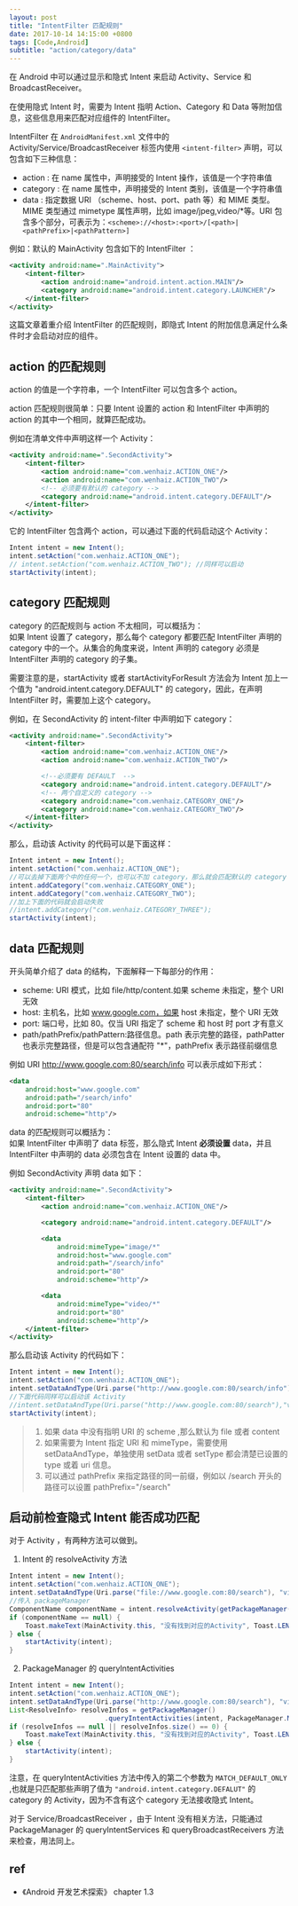 ```yaml
---
layout: post
title: "IntentFilter 匹配规则"
date: 2017-10-14 14:15:00 +0800
tags: [Code,Android]
subtitle: "action/category/data"
---
```

在 Android 中可以通过显示和隐式 Intent 来启动 Activity、Service 和BroadcastReceiver。    

在使用隐式 Intent 时，需要为 Intent 指明 Action、Category 和 Data 等附加信息，这些信息用来匹配对应组件的 IntentFilter。

IntentFilter 在 `AndroidManifest.xml` 文件中的 Activity/Service/BroadcastReceiver 标签内使用 `<intent-filter>` 声明，可以包含如下三种信息：
- action : 在 name 属性中，声明接受的 Intent 操作，该值是一个字符串值
- category : 在 name 属性中，声明接受的 Intent 类别，该值是一个字符串值
- data : 指定数据 URI （scheme、host、port、path 等）和 MIME 类型。MIME 类型通过 mimetype 属性声明，比如 image/jpeg,video/*等。URI 包含多个部分，可表示为：`<scheme>://<host>:<port>/[<path>|<pathPrefix>|<pathPattern>]`   


例如：默认的 MainActivity 包含如下的 IntentFilter ：
```xml
<activity android:name=".MainActivity">
    <intent-filter>
        <action android:name="android.intent.action.MAIN"/>
        <category android:name="android.intent.category.LAUNCHER"/>
    </intent-filter>
</activity>
```  

这篇文章着重介绍 IntentFilter 的匹配规则，即隐式 Intent 的附加信息满足什么条件时才会启动对应的组件。

## action 的匹配规则
action 的值是一个字符串，一个 IntentFilter 可以包含多个 action。  

action 匹配规则很简单：只要 Intent 设置的 action 和 IntentFilter 中声明的 action 的其中一个相同，就算匹配成功。

例如在清单文件中声明这样一个 Activity：
```xml
<activity android:name=".SecondActivity">
    <intent-filter>
        <action android:name="com.wenhaiz.ACTION_ONE"/>
        <action android:name="com.wenhaiz.ACTION_TWO"/>
        <!-- 必须要有默认的 category -->
        <category android:name="android.intent.category.DEFAULT"/>
    </intent-filter>
</activity>
```  

它的 IntentFilter 包含两个 action，可以通过下面的代码启动这个 Activity： 
```java
Intent intent = new Intent();
intent.setAction("com.wenhaiz.ACTION_ONE");
// intent.setAction("com.wenhaiz.ACTION_TWO"); //同样可以启动
startActivity(intent);
``` 

## category 匹配规则
category 的匹配规则与 action 不太相同，可以概括为：   
如果 Intent 设置了 category，那么每个 category 都要匹配 IntentFilter 声明的 category 中的一个。从集合的角度来说，Intent 声明的 category 必须是 IntentFilter 声明的 category 的子集。

需要注意的是，startActivity 或者 startActivityForResult 方法会为 Intent 加上一个值为 "android.intent.category.DEFAULT" 的 category，因此，在声明 IntentFilter 时，需要加上这个 category。  

例如，在 SecondActivity 的 intent-filter 中声明如下 category：  
```xml
<activity android:name=".SecondActivity">
    <intent-filter>
        <action android:name="com.wenhaiz.ACTION_ONE"/>
        <action android:name="com.wenhaiz.ACTION_TWO"/>

        <!--必须要有 DEFAULT  -->
        <category android:name="android.intent.category.DEFAULT"/>
        <!-- 两个自定义的 category -->
        <category android:name="com.wenhaiz.CATEGORY_ONE"/>
        <category android:name="com.wenhaiz.CATEGORY_TWO"/>
    </intent-filter>
</activity>
``` 

那么，启动该 Activity 的代码可以是下面这样： 
```java
Intent intent = new Intent();
intent.setAction("com.wenhaiz.ACTION_ONE");
//可以去掉下面两个中的任何一个，也可以不加 category，那么就会匹配默认的 category
intent.addCategory("com.wenhaiz.CATEGORY_ONE");
intent.addCategory("com.wenhaiz.CATEGORY_TWO");
//加上下面的代码就会启动失败
//intent.addCategory("com.wenhaiz.CATEGORY_THREE");
startActivity(intent);
```  

## data 匹配规则
开头简单介绍了 data 的结构，下面解释一下每部分的作用：
- scheme: URI 模式，比如 file/http/content.如果 scheme 未指定，整个 URI 无效
- host: 主机名，比如 www.google.com，如果 host 未指定，整个 URI 无效
- port: 端口号，比如 80。仅当 URI 指定了 scheme 和 host 时 port 才有意义
- path/pathPrefix/pathPattern:路径信息。path 表示完整的路径，pathPatter 也表示完整路径，但是可以包含通配符 "*"，pathPrefix 表示路径前缀信息 

例如 URI http://www.google.com:80/search/info 可以表示成如下形式： 
```xml
<data
    android:host="www.google.com"
    android:path="/search/info"
    android:port="80"
    android:scheme="http"/>
```  


data 的匹配规则可以概括为：   
如果 IntentFilter 中声明了 data 标签，那么隐式 Intent **必须设置** data，并且 IntentFilter 中声明的 data 必须包含在 Intent 设置的 data 中。    

例如 SecondActivity 声明 data 如下：  
```xml
<activity android:name=".SecondActivity">
    <intent-filter>
        <action android:name="com.wenhaiz.ACTION_ONE"/>

        <category android:name="android.intent.category.DEFAULT"/>

        <data
            android:mimeType="image/*"
            android:host="www.google.com"
            android:path="/search/info"
            android:port="80"
            android:scheme="http"/>

        <data
            android:mimeType="video/*"
            android:port="80"
            android:scheme="http"/>    
    </intent-filter>
</activity>
``` 

那么启动该 Activity 的代码如下：  

```java
Intent intent = new Intent();
intent.setAction("com.wenhaiz.ACTION_ONE");
intent.setDataAndType(Uri.parse("http://www.google.com:80/search/info"),"image/jpeg");
//下面代码同样可以启动该 Activity
//intent.setDataAndType(Uri.parse("http://www.google.com:80/search"),"video/mp4");
startActivity(intent);
``` 

> 1. 如果 data 中没有指明 URI 的 scheme ,那么默认为 file 或者 content
> 2. 如果需要为 Intent 指定 URI 和 mimeType，需要使用 setDataAndType，单独使用 setData 或者 setType 都会清楚已设置的 type 或着 uri 信息。 
> 3. 可以通过 pathPrefix 来指定路径的同一前缀，例如以 /search 开头的路径可以设置 pathPrefix="/search"

## 启动前检查隐式 Intent 能否成功匹配
对于 Activity ，有两种方法可以做到。
1.  Intent 的 resolveActivity 方法    
```java
Intent intent = new Intent();
intent.setAction("com.wenhaiz.ACTION_ONE");
intent.setDataAndType(Uri.parse("file://www.google.com:80/search"), "video/mp4");
//传入 packageManager
ComponentName componentName = intent.resolveActivity(getPackageManager());
if (componentName == null) {
    Toast.makeText(MainActivity.this, "没有找到对应的Activity", Toast.LENGTH_SHORT).show();
} else {
    startActivity(intent);
}
``` 

2. PackageManager 的 queryIntentActivities  
```java
Intent intent = new Intent();
intent.setAction("com.wenhaiz.ACTION_ONE");
intent.setDataAndType(Uri.parse("http://www.google.com:80/search"), "video/mp4");
List<ResolveInfo> resolveInfos = getPackageManager()
                        .queryIntentActivities(intent, PackageManager.MATCH_DEFAULT_ONLY);
if (resolveInfos == null || resolveInfos.size() == 0) {
    Toast.makeText(MainActivity.this, "没有找到对应的Activity", Toast.LENGTH_SHORT).show();
} else {
    startActivity(intent);
}
```  

注意，在 queryIntentActivities 方法中传入的第二个参数为 `MATCH_DEFAULT_ONLY` ,也就是只匹配那些声明了值为  `"android.intent.category.DEFALUT"` 的 category 的 Activity，因为不含有这个 category 无法接收隐式 Intent。

对于 Service/BroadcastReceiver ，由于 Intent 没有相关方法，只能通过 PackageManager 的 queryIntentServices 和 queryBroadcastReceivers 方法来检查，用法同上。  

## ref
- 《Android 开发艺术探索》 chapter 1.3